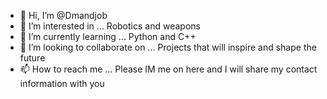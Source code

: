 - 👋 Hi, I’m @Dmandjob
- 👀 I’m interested in ... Robotics and weapons
- 🌱 I’m currently learning ... Python and C++
- 💞️ I’m looking to collaborate on ... Projects that will inspire and shape the future
- 📫 How to reach me ... Please IM me on here and I will share my contact information with you

<!---
Dmandjob/Dmandjob is a ✨ special ✨ repository because its `README.md` (this file) appears on your GitHub profile.
You can click the Preview link to take a look at your changes.
--->
